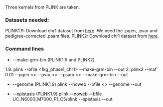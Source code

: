 Three kernels from PLINK are taken.

### Datasets needed:

PLINK1.9: Download chr1 dataset from [here](https://www.cog-genomics.org/plink/2.0/resources#1kg_phase3). We need the .pgen, .pvar and pedigree-corrected .psam files.
PLINK2: Download chr1 dataset from [here](ftp://parrot.genomics.cn/gigadb/pub/10.5524/100001_101000/100116/1kg_phase1_chr1.tar.gz).

### Command lines
* --make-grm-bin (PLINK1.9 and PLINK2)

1.9: plink --bfile <1kg\_phase1\_chr1> --make-grm-bin --out <outfile prefix>
2: plink2 --maf 0.01 --pgen <> --pvar <> --psam <> --make-grm-bin --out <outfile prefix>

* --genome (PLINK1.9)
plink --noweb --bfile <> --genome --out <outfile prefix>

* --epistasis (PLINK1.9)
plink --noweb --bfile UC\_N6000\_M7000\_P1\_C5/plink --epistasis --out <outfile prefix>
